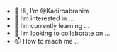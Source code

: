 - 👋 Hi, I’m @Kadiroabrahim
- 👀 I’m interested in ...
- 🌱 I’m currently learning ...
- 💞️ I’m looking to collaborate on ...
- 📫 How to reach me ...

<!---
Kadiroabrahim/Kadiroabrahim is a ✨ special ✨ repository because its `README.md` (this file) appears on your GitHub profile.
You can click the Preview link to take a look at your changes.
--->
